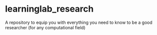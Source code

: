 # learninglab_research
A repository to equip you with everything you need to know to be a good researcher (for any computational field)
